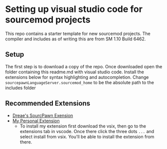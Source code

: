 # Setting up visual studio code for sourcemod projects
This repo contains a starter template for new sourcemod projects. The compiler and includes as of writing this are from SM 1.10 Build 6462.

## Setup
The first step is to download a copy of the repo.
Once downloaded open the folder containing this readme.md with visual studio code.
Install the extensions below for syntax highlighting and autocompletion.
Change `sourcepawnLanguageServer.sourcemod_home` to be the absolute path to the includes folder

## Recommended Extensions
* [Dreae's SourcPawn Exension](https://marketplace.visualstudio.com/items?itemName=dreae.sourcepawn-vscode)
* [My Personal Extension](https://github.com/kidfearless/sourcepawn-LSP/releases)
  * To install my extension first download the vsix, then go to the extensions tab in vscode. Once there click the three dots `...` and select install from vsix. You'll be able to install the extension from there.
